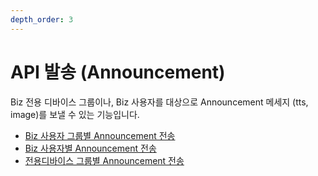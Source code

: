 ```yaml
---
depth_order: 3
---
```


# API 발송 (Announcement)

Biz 전용 디바이스 그룹이나, Biz 사용자를 대상으로 Announcement 메세지 (tts, image)를 보낼 수 있는 기능입니다.

* [Biz 사용자 그룹별 Announcement 전송](./api-announcement/api-announcement-usergroup)
* [Biz 사용자별 Announcement 전송](./api-announcement/api-announcement-bizuser)
* [전용디바이스 그룹별 Announcement 전송](./api-announcement/api-announcement-shareddevice)